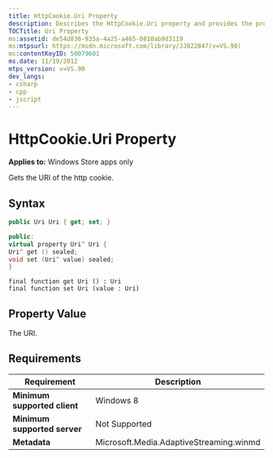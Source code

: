 ```yaml
---
title: HttpCookie.Uri Property
description: Describes the HttpCookie.Uri property and provides the property's syntax, property value, requirements, and minimum supported client and server.
TOCTitle: Uri Property
ms:assetid: de54d836-935a-4a25-a465-0810ab9d3119
ms:mtpsurl: https://msdn.microsoft.com/library/JJ822847(v=VS.90)
ms:contentKeyID: 50079601
ms.date: 11/19/2012
mtps_version: v=VS.90
dev_langs:
- csharp
- cpp
- jscript
---
```


# HttpCookie.Uri Property

**Applies to:** Windows Store apps only

Gets the URI of the http cookie.

## Syntax

```csharp
public Uri Uri { get; set; }
```

```cpp
public:
virtual property Uri^ Uri {
Uri^ get () sealed;
void set (Uri^ value) sealed;
}
```

```jscript
final function get Uri () : Uri
final function set Uri (value : Uri)
```

## Property Value

The URI.

## Requirements

|Requirement|Description|
|--- |--- |
|**Minimum supported client**|Windows 8|
|**Minimum supported server**|Not Supported|
|**Metadata**|Microsoft.Media.AdaptiveStreaming.winmd|
